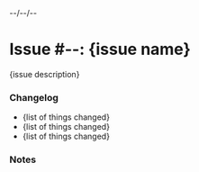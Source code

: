 --/--/--

# Issue #--: {issue name}

{issue description}

### Changelog
- {list of things changed}
- {list of things changed}
- {list of things changed}

### Notes